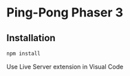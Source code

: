 # Ping-Pong Phaser 3

## Installation

```bash
npm install
```

Use Live Server extension in Visual Code
